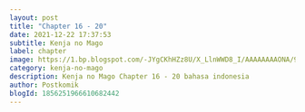 ```yaml
---
layout: post 
title: "Chapter 16 - 20"
date: 2021-12-22 17:37:53
subtitle: Kenja no Mago
label: chapter
image: https://1.bp.blogspot.com/-JYgCKhHZz8U/X_LlnWWD8_I/AAAAAAAAONA/92V36Wl5V1wJQOdzk8YCrACC3tkWAKNgwCLcBGAsYHQ/s72-c/Kenja-no-Mago.jpg
category: kenja-no-mago
description: Kenja no Mago Chapter 16 - 20 bahasa indonesia 
author: Postkomik
blogId: 1856251966610682442
---
```

